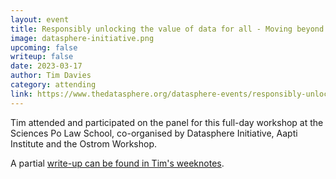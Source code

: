 ```yaml
---
layout: event
title: Responsibly unlocking the value of data for all - Moving beyond the battle of narratives
image: datasphere-initiative.png
upcoming: false
writeup: false
date: 2023-03-17
author: Tim Davies
category: attending
link: https://www.thedatasphere.org/datasphere-events/responsibly-unlocking-the-value-of-data-for-all-moving-beyond-the-battle-of-narratives/
---
```


Tim attended and participated on the panel for this full-day workshop at the Sciences Po Law School, co-organised by Datasphere Initiative, Aapti Institute and the Ostrom Workshop. 

A partial [write-up can be found in Tim's weeknotes](https://www.thedatasphere.org/datasphere-events/responsibly-unlocking-the-value-of-data-for-all-moving-beyond-the-battle-of-narratives/). 